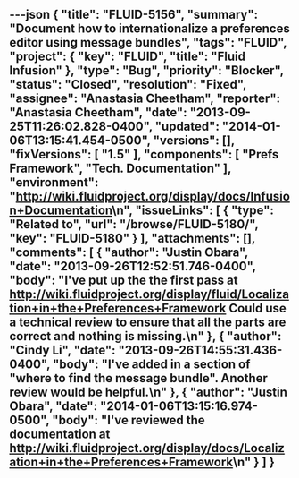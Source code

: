 ---json
{
  "title": "FLUID-5156",
  "summary": "Document how to internationalize a preferences editor using message bundles",
  "tags": "FLUID",
  "project": {
    "key": "FLUID",
    "title": "Fluid Infusion"
  },
  "type": "Bug",
  "priority": "Blocker",
  "status": "Closed",
  "resolution": "Fixed",
  "assignee": "Anastasia Cheetham",
  "reporter": "Anastasia Cheetham",
  "date": "2013-09-25T11:26:02.828-0400",
  "updated": "2014-01-06T13:15:41.454-0500",
  "versions": [],
  "fixVersions": [
    "1.5"
  ],
  "components": [
    "Prefs Framework",
    "Tech. Documentation"
  ],
  "environment": "<http://wiki.fluidproject.org/display/docs/Infusion+Documentation>\n",
  "issueLinks": [
    {
      "type": "Related to",
      "url": "/browse/FLUID-5180/",
      "key": "FLUID-5180"
    }
  ],
  "attachments": [],
  "comments": [
    {
      "author": "Justin Obara",
      "date": "2013-09-26T12:52:51.746-0400",
      "body": "I've put up the the first pass at <http://wiki.fluidproject.org/display/fluid/Localization+in+the+Preferences+Framework> Could use a technical review to ensure that all the parts are correct and nothing is missing.\n"
    },
    {
      "author": "Cindy Li",
      "date": "2013-09-26T14:55:31.436-0400",
      "body": "I've added in a section of \"where to find the message bundle\". Another review would be helpful.\n"
    },
    {
      "author": "Justin Obara",
      "date": "2014-01-06T13:15:16.974-0500",
      "body": "I've reviewed the documentation at <http://wiki.fluidproject.org/display/docs/Localization+in+the+Preferences+Framework>\n"
    }
  ]
}
---

        